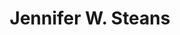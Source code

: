 ---
layout: layouts/profile.liquid
title: Jennifer W. Steans
id: jennifer_w_steans
first: Jennifer
middle: W.
last: Steans
suffix: 
currentTitle: President & CEO
currentOrg: Financial Investments Corporation
bio: Jennifer W. Steans is the President and CEO of Financial Investments Corporation ("FIC"), where she oversees private equity investments and the Steans family office operations. Prior to founding FIC in 1994, Ms. Steans served as Treasurer of Prime Graphics, Inc. and as a Senior Consultant, and then as a manager, for the Management Consulting arm of Deloitte &amp; Touche, primarily in the finance and health care industries. <br /><br />Ms. Steans holds a B.S. degree in Mathematics from Davidson College and an MBA from the J. L. Kellogg Graduate School of Business at Northwestern University. She was named as one of American Banker’s 25 Most Powerful Women in Finance. <br /><br />Ms. Steans currently resides in Chicago. She is married to Jim Kastenholz and they have an adult son, Nicholas.
linkedin: 
tiktok: 
twitter: 
aboutme: 
insta: 
orgURL: https://www.ficcep.com
snapchat: 
personalURL: 
smallHeadshotURL: assets/images/headshots/Jennifer%20Steans-2023_converted_scaled.avif
originalHeadshotURL: assets/images/headshots/Jennifer%20Steans-2023_converted_scaled.avif
tags-experience: 
 - Accounting
 - Business Development
 - Corporate Development
 - Finance
 - International
 - Mergers & Acquisitions
 - Private Companies
 - Venture Capital
 - Accounting
 - Business Development
 - Corporate Development
 - Finance
 - Governance
 - Mergers & Acquisitions
 - Private Companies
 - Public Companies
 - Venture Capital
tags-current-industries: 
 - Family Office
 - Financial Activities
tags-current-position: 
 - CEO / Chief Executive Officer
tags-past-industries: 
 - Accounting
 - Family Office
 - Financial Activities
 - Private Equity
tags-past-position: 
tags-current-board-service: 
    - Corporate Public
    - Nonprofit
    - Private Equity
tags-past-board-service: 
    - Corporate Public
    - Nonprofit
boards-current-corporate-private: 
boards-current-corporate-public: 
 - Valley Bancorp, Director
boards-current-nonprofit: 
 - DePaul University, Board of Trustees
 - Navy Pier, Chairman of the Board
 - Ravinia, Life Trustee and Past Chairman
 - Rush, Director
boards-current-privateequity: 
boards-current-spac: 
boards-current-vc: 
boards-past-corporate-private: 
boards-past-corporate-public: 
 - MB Financial Bank, Director
 - USAmeribanc, Director
 - Taylor Capital Group, Director
boards-past-nonprofit: 
 - YWCA of Evanston, Past Director
 - Illinois Venture Capital Assoc., Past Chair
 - Leadership Greater Chicago, Past Chair
boards-past-privateequity: 
boards-past-spac: 
boards-past-vc: 
---